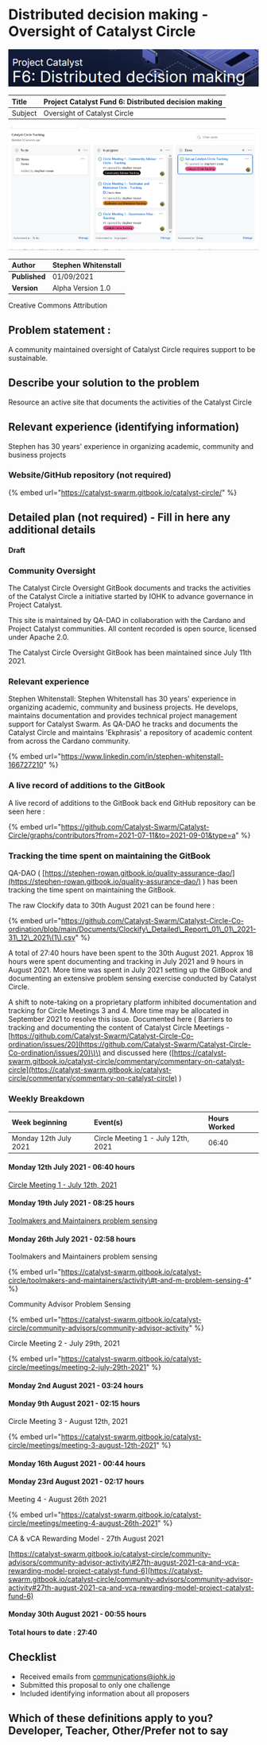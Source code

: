 # Distributed decision making - Oversight of Catalyst Circle

![](../.gitbook/assets/2021-08-30-2-.png)

| Title | Project Catalyst Fund 6: Distributed decision making |
| :--- | :--- |
| Subject | Oversight of Catalyst Circle |

![Catalyst Circle Tracking - Project Board](../.gitbook/assets/0%20%282%29.png)

| **Author** | Stephen Whitenstall |
| :--- | :--- |
| **Published** | 01/09/2021 |
| **Version** | Alpha Version 1.0 |

Creative Commons Attribution

## Problem statement :

A community maintained oversight of Catalyst Circle requires support to be sustainable.

## Describe your solution to the problem

Resource an active site that documents the activities of the Catalyst Circle

## Relevant experience \(identifying information\)

Stephen has 30 years' experience in organizing academic, community and business projects 

### Website/GitHub repository \(not required\)

{% embed url="https://catalyst-swarm.gitbook.io/catalyst-circle/" %}

## Detailed plan \(not required\) - Fill in here any additional details

#### Draft

### Community Oversight

The Catalyst Circle Oversight GitBook documents and tracks the activities of the Catalyst Circle a initiative started by IOHK to advance governance in Project Catalyst.

This site is maintained by QA-DAO in collaboration with the Cardano and Project Catalyst communities. All content recorded is open source, licensed under Apache 2.0.

The Catalyst Circle Oversight GitBook has been maintained since July 11th 2021.

### Relevant experience

Stephen Whitenstall: Stephen Whitenstall has 30 years' experience in organizing academic, community and business projects. He develops, maintains documentation and provides technical project management support for Catalyst Swarm. As QA-DAO he tracks and documents the Catalyst Circle and maintains 'Ekphrasis' a repository of academic content from across the Cardano community. 

{% embed url="https://www.linkedin.com/in/stephen-whitenstall-166727210" %}

### A live record of additions to the GitBook

A live record of additions to the GitBook back end GitHub repository can be seen here :  

{% embed url="https://github.com/Catalyst-Swarm/Catalyst-Circle/graphs/contributors?from=2021-07-11&to=2021-09-01&type=a" %}

### Tracking the time spent on maintaining the GitBook

QA-DAO \( [https://stephen-rowan.gitbook.io/quality-assurance-dao/](https://stephen-rowan.gitbook.io/quality-assurance-dao/) \) has been tracking the time spent on maintaining the GitBook. 

The raw Clockify data to 30th August 2021 can be found here : 

{% embed url="https://github.com/Catalyst-Swarm/Catalyst-Circle-Co-ordination/blob/main/Documents/Clockify\_Detailed\_Report\_01\_01\_2021-31\_12\_2021\(1\).csv" %}

A total of 27:40 hours have been spent to the 30th August 2021. Approx 18 hours were spent documenting and tracking in July 2021 and 9 hours in August 2021. More time was spent in July 2021 setting up the GitBook and documenting an extensive problem sensing exercise conducted by Catalyst Circle.

A shift to note-taking on a proprietary platform inhibited documentation and tracking for Circle Meetings 3 and 4. More time may be allocated in September 2021 to resolve this issue. Documented here \( Barriers to tracking and documenting the content of Catalyst Circle Meetings - [https://github.com/Catalyst-Swarm/Catalyst-Circle-Co-ordination/issues/20](https://github.com/Catalyst-Swarm/Catalyst-Circle-Co-ordination/issues/20)\)\) and discussed here \([https://catalyst-swarm.gitbook.io/catalyst-circle/commentary/commentary-on-catalyst-circle](https://catalyst-swarm.gitbook.io/catalyst-circle/commentary/commentary-on-catalyst-circle) \)

### Weekly Breakdown

| Week beginning | Event\(s\) | Hours Worked |
| :--- | :--- | :--- |
| Monday 12th July 2021 | Circle Meeting 1 - July 12th, 2021 | 06:40 |



####  Monday 12th July 2021 - 06:40 hours

[Circle Meeting 1 - July 12th, 2021](https://catalyst-swarm.gitbook.io/catalyst-circle/meetings/meeting-1-july-12th-2021)

#### Monday 19th July 2021 - 08:25 hours

[Toolmakers and Maintainers problem sensing](https://catalyst-swarm.gitbook.io/catalyst-circle/toolmakers-and-maintainers/activity#t-and-m-problem-sensing-1)

#### Monday 26th July 2021 - 02:58 hours

Toolmakers and Maintainers problem sensing

{% embed url="https://catalyst-swarm.gitbook.io/catalyst-circle/toolmakers-and-maintainers/activity\#t-and-m-problem-sensing-4" %}

Community Advisor Problem Sensing

{% embed url="https://catalyst-swarm.gitbook.io/catalyst-circle/community-advisors/community-advisor-activity" %}

Circle Meeting 2 - July 29th, 2021

{% embed url="https://catalyst-swarm.gitbook.io/catalyst-circle/meetings/meeting-2-july-29th-2021" %}

#### Monday 2nd August 2021 - 03:24 hours

#### Monday 9th August 2021 - 02:15 hours

Circle Meeting 3 - August 12th, 2021

{% embed url="https://catalyst-swarm.gitbook.io/catalyst-circle/meetings/meeting-3-august-12th-2021" %}

#### Monday 16th August 2021 - 00:44 hours

#### Monday 23rd August 2021 - 02:17 hours

Meeting 4 - August 26th 2021

{% embed url="https://catalyst-swarm.gitbook.io/catalyst-circle/meetings/meeting-4-august-26th-2021" %}

CA & vCA Rewarding Model - 27th August 2021

[https://catalyst-swarm.gitbook.io/catalyst-circle/community-advisors/community-advisor-activity\#27th-august-2021-ca-and-vca-rewarding-model-project-catalyst-fund-6](https://catalyst-swarm.gitbook.io/catalyst-circle/community-advisors/community-advisor-activity#27th-august-2021-ca-and-vca-rewarding-model-project-catalyst-fund-6)

#### Monday 30th August 2021 - 00:55 hours

#### Total hours to date : 27:40

## Checklist

* Received emails from [communications@iohk.io](mailto:communications@iohk.io)
* Submitted this proposal to only one challenge
* Included identifying information about all proposers

## Which of these definitions apply to you? Developer, Teacher, Other/Prefer not to say

